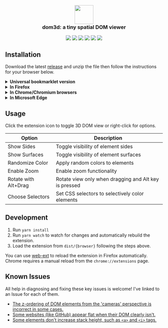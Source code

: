 <div align="center">
  <img width="60" height="60" src="https://github.com/OrionReed/dom3d/assets/16704290/126a738c-1a22-43ac-a209-b465afe73b17"/>
  <h3 style="margin-top: 0;">dom3d: a tiny spatial DOM viewer</h3>
  <img src="https://img.shields.io/badge/Chrome-Supported-brightgreen">
  <img src="https://img.shields.io/badge/Firefox-Supported-brightgreen">
  <img src="https://img.shields.io/badge/Microsoft%20Edge-Supported-brightgreen">
  <img src="https://img.shields.io/badge/Opera-Supported-brightgreen">
  <img src="https://img.shields.io/badge/Brave-Supported-brightgreen">
  <img src="https://img.shields.io/badge/Safari-Unsupported-red">
</div> 

## Installation
Download the latest [release](https://github.com/OrionReed/dom3d/releases) and unzip the file then follow the instructions for your browser below.

<details>
<summary><b>Universal bookmarklet version</b></summary>
Simply prefix this code with `javascript:` and save it as a bookmark on Chrome or Firefox. This is a 1-1 equivalent to the full extension with the default configuration.

```js
(()=>{let e=t=>[...t.children].reduce((t,n)=>Math.max(t,e(n)),0)+1,t=e(document.body),n=(e,n=0,o=0)=>`hsl(${n}, 75%, ${Math.min(10+e*(1+60/t),90)+o}%)`,o=document.body;o.style.overflow="visible",o.style.transformStyle="preserve-3d",o.style.perspective=1e4;let r=window.innerWidth/2,i=window.innerHeight/2;o.style.perspectiveOrigin=o.style.transformOrigin=`${r}px ${i}px`,function e(t,o,r,i){for(let l=t.childNodes,s=l.length,d=0;d<s;d++){let s=l[d];if(1!==s.nodeType)continue;let f=n(o,190,-5);Object.assign(s.style,{transform:"translateZ(20px)",overflow:"visible",transformStyle:"preserve-3d",backgroundColor:f});let a=r,c=i;s.offsetParent===t&&(a+=t.offsetLeft,c+=t.offsetTop),e(s,o+1,a,c)}}(o,0,0,0),document.addEventListener("mousemove",e=>{let t=180*(1-e.clientY/window.innerHeight)-90,n=180*e.clientX/window.innerWidth-90;o.style.transform=`rotateX(${t}deg) rotateY(${n}deg)`})})();
```
</details>

<details>
<summary><b>In Firefox</b></summary>
1. Go to `about:debugging#/runtime/this-firefox`
2. Click "Load Temporary Addon"
3. Select `manifest.json` in the downloaded folder
4. Extension should now be installed, you can find it in the top right extensions menu (puzzle piece icon) and pin it if desired
</details>

<details>
<summary><b>In Chrome/Chromium browsers</b></summary>
1. Go to `chrome://extensions`
2. Enable "Developer Mode" in the top right
3. Click "Load Unpacked"
4. Select the downloaded folder
5. Extension should now be installed, you can find it in the top right extensions menu (puzzle piece icon) and pin it if desired  

**Specific Chromium browsers may have additional steps.**
- In Opera, enable "Allow access to search page results"
</details>

<details>
<summary><b>In Microsoft Edge</b></summary>
1. Go to `edge://extensions`
2. Click "Load Unpacked"
3. Select the downloaded folder. Please use the Chrome version of the extension.
4. Extension should now be installed, you can find it in the top right extensions menu (puzzle piece icon) and pin it if desired
</details>

## Usage
Click the extension icon to toggle 3D DOM view or right-click for options.

| Option                | Description                                            |
|-----------------------|--------------------------------------------------------|
| Show Sides            | Toggle visibility of element sides                     |
| Show Surfaces         | Toggle visibility of element surfaces                  |
| Randomize Color       | Apply random colors to elements                        |
| Enable Zoom           | Enable zoom functionality                              |
| Rotate with Alt+Drag  | Rotate view only when dragging and Alt key is pressed  |
| Choose Selectors      | Set CSS selectors to selectively color elements        |

## Development
1. Run `yarn install`
2. Run `yarn watch` to watch for changes and automatically rebuild the extension.
3. Load the extension from `dist/{browser}` following the steps above.

You can use [web-ext](https://github.com/mozilla/web-ext) to reload the extension in Firefox automatically. Chrome requires a manual reload from the `chrome://extensions` page.

## Known Issues
All help in diagnosing and fixing these key issues is welcome! I've linked to an Issue for each of them.
- [The z-ordering of DOM elements from the 'cameras' perspective is incorrect in some cases.](https://github.com/OrionReed/dom3d/issues/9)
- [Some websites (like GitHub) appear flat when their DOM clearly isn't.](https://github.com/OrionReed/dom3d/issues/10)
- [Some elements don't increase stack height, such as `<a>` and `<i>` tags.](https://github.com/OrionReed/dom3d/issues/11)
